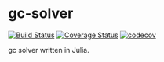 # gc-solver

[![Build Status](https://travis-ci.org/meyer-lab/gcSolver.jl.svg?branch=master)](https://travis-ci.org/meyer-lab/gcSolver.jl)
[![Coverage Status](https://coveralls.io/repos/github/meyer-lab/gcSolver.jl/badge.svg?branch=master)](https://coveralls.io/github/meyer-lab/gcSolver.jl?branch=master)
[![codecov](https://codecov.io/gh/meyer-lab/gcSolver.jl/branch/master/graph/badge.svg)](https://codecov.io/gh/meyer-lab/gcSolver.jl)

gc solver written in Julia.
